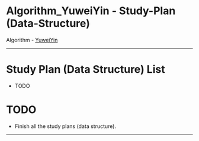 # Algorithm_YuweiYin - Study-Plan (Data-Structure)

Algorithm - [YuweiYin](https://github.com/YuweiYin)

---

# Study Plan (Data Structure) List

- TODO

# TODO

- Finish all the study plans (data structure).

---
